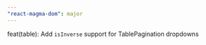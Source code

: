 ```yaml
---
"react-magma-dom": major
---
```


feat(table): Add `isInverse` support for TablePagination dropdowns
